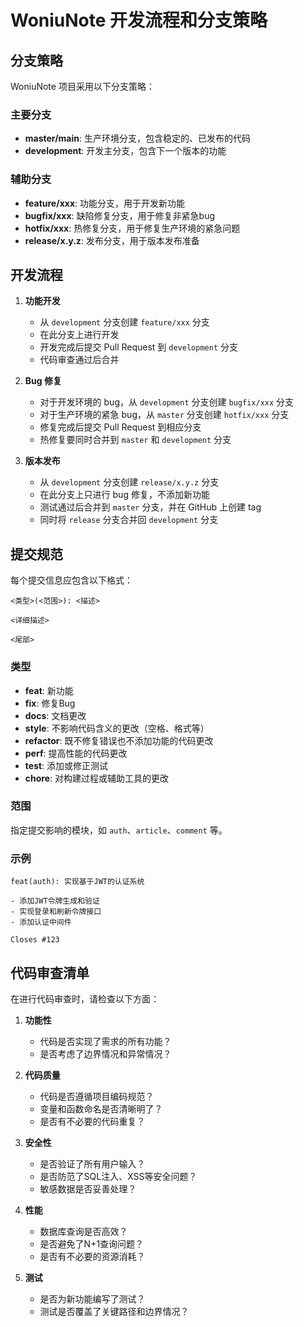 # WoniuNote 开发流程和分支策略

## 分支策略

WoniuNote 项目采用以下分支策略：

### 主要分支

- **master/main**: 生产环境分支，包含稳定的、已发布的代码
- **development**: 开发主分支，包含下一个版本的功能

### 辅助分支

- **feature/xxx**: 功能分支，用于开发新功能
- **bugfix/xxx**: 缺陷修复分支，用于修复非紧急bug
- **hotfix/xxx**: 热修复分支，用于修复生产环境的紧急问题
- **release/x.y.z**: 发布分支，用于版本发布准备

## 开发流程

1. **功能开发**
   - 从 `development` 分支创建 `feature/xxx` 分支
   - 在此分支上进行开发
   - 开发完成后提交 Pull Request 到 `development` 分支
   - 代码审查通过后合并

2. **Bug 修复**
   - 对于开发环境的 bug，从 `development` 分支创建 `bugfix/xxx` 分支
   - 对于生产环境的紧急 bug，从 `master` 分支创建 `hotfix/xxx` 分支
   - 修复完成后提交 Pull Request 到相应分支
   - 热修复要同时合并到 `master` 和 `development` 分支

3. **版本发布**
   - 从 `development` 分支创建 `release/x.y.z` 分支
   - 在此分支上只进行 bug 修复，不添加新功能
   - 测试通过后合并到 `master` 分支，并在 GitHub 上创建 tag
   - 同时将 `release` 分支合并回 `development` 分支

## 提交规范

每个提交信息应包含以下格式：

```
<类型>(<范围>): <描述>

<详细描述>

<尾部>
```

### 类型

- **feat**: 新功能
- **fix**: 修复Bug
- **docs**: 文档更改
- **style**: 不影响代码含义的更改（空格、格式等）
- **refactor**: 既不修复错误也不添加功能的代码更改
- **perf**: 提高性能的代码更改
- **test**: 添加或修正测试
- **chore**: 对构建过程或辅助工具的更改

### 范围

指定提交影响的模块，如 `auth`、`article`、`comment` 等。

### 示例

```
feat(auth): 实现基于JWT的认证系统

- 添加JWT令牌生成和验证
- 实现登录和刷新令牌接口
- 添加认证中间件

Closes #123
```

## 代码审查清单

在进行代码审查时，请检查以下方面：

1. **功能性**
   - 代码是否实现了需求的所有功能？
   - 是否考虑了边界情况和异常情况？

2. **代码质量**
   - 代码是否遵循项目编码规范？
   - 变量和函数命名是否清晰明了？
   - 是否有不必要的代码重复？

3. **安全性**
   - 是否验证了所有用户输入？
   - 是否防范了SQL注入、XSS等安全问题？
   - 敏感数据是否妥善处理？

4. **性能**
   - 数据库查询是否高效？
   - 是否避免了N+1查询问题？
   - 是否有不必要的资源消耗？

5. **测试**
   - 是否为新功能编写了测试？
   - 测试是否覆盖了关键路径和边界情况？
